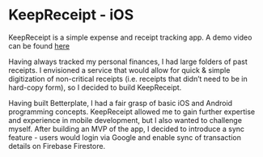 # KeepReceipt - iOS

KeepReceipt is a simple expense and receipt tracking app. A demo video can be found [here](https://www.youtube.com/watch?v=08w6IOCBr0c)

Having always tracked my personal finances, I had large folders of past receipts. I envisioned a service that would allow for quick & simple digitization of non-critical receipts (i.e. receipts that didn’t need to be in hard-copy form), so I decided to build KeepReceipt. 

Having built Betterplate, I had a fair grasp of basic iOS and Android programming concepts. KeepReceipt allowed me to gain further expertise and experience in mobile development, but I also wanted to challenge myself. After building an MVP of the app, I decided to introduce a sync feature - users would login via Google and enable sync of transaction details on Firebase Firestore.
